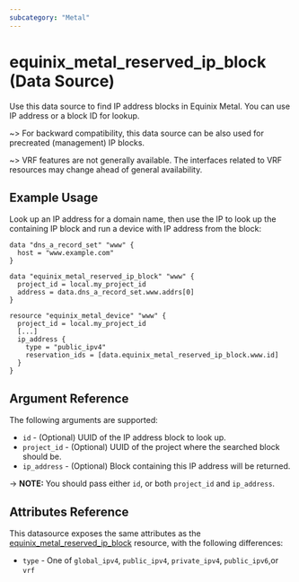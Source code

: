 ```yaml
---
subcategory: "Metal"
---
```


# equinix_metal_reserved_ip_block (Data Source)

Use this data source to find IP address blocks in Equinix Metal. You can use IP address or a block
ID for lookup.

~> For backward compatibility, this data source can be also used for precreated (management) IP blocks.

~> VRF features are not generally available. The interfaces related to VRF resources may change ahead of general availability.

## Example Usage

Look up an IP address for a domain name, then use the IP to look up the containing IP block and
run a device with IP address from the block:

```hcl
data "dns_a_record_set" "www" {
  host = "www.example.com"
}

data "equinix_metal_reserved_ip_block" "www" {
  project_id = local.my_project_id
  address = data.dns_a_record_set.www.addrs[0]
}

resource "equinix_metal_device" "www" {
  project_id = local.my_project_id
  [...]
  ip_address {
    type = "public_ipv4"
    reservation_ids = [data.equinix_metal_reserved_ip_block.www.id]
  }
}
```

## Argument Reference

The following arguments are supported:

* `id` - (Optional) UUID of the IP address block to look up.
* `project_id` - (Optional) UUID of the project where the searched block should be.
* `ip_address` - (Optional) Block containing this IP address will be returned.

-> **NOTE:** You should pass either `id`, or both `project_id` and `ip_address`.

## Attributes Reference

This datasource exposes the same attributes as the
[equinix_metal_reserved_ip_block](../resources/equinix_metal_reserved_ip_block.md) resource, with the following differences:

* `type` - One of `global_ipv4`, `public_ipv4`, `private_ipv4`, `public_ipv6`,or `vrf`
